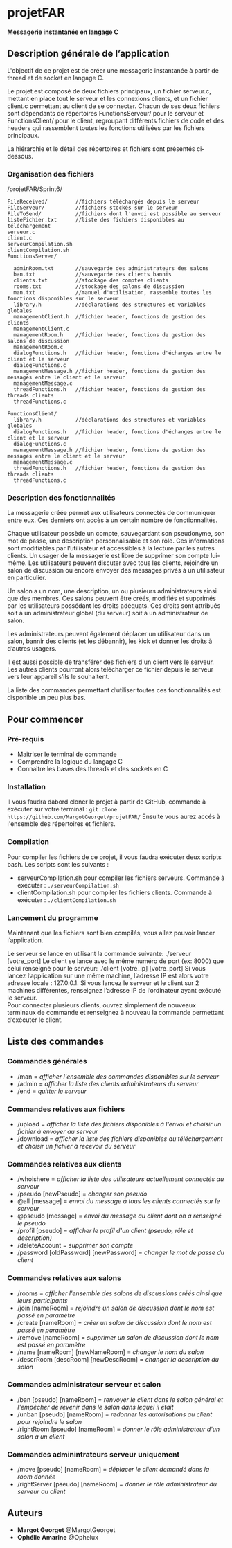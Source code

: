 # projetFAR

**Messagerie instantanée en langage C**
## Description générale de l’application

L'objectif de ce projet est de créer une messagerie instantanée à partir de thread et de socket en langage C. 

Le projet est composé de deux fichiers principaux, un fichier serveur.c, mettant en place tout le serveur et les connexions clients, et un fichier client.c permettant au client de se connecter. Chacun de ses deux fichiers sont dépendants de répertoires FunctionsServeur/ pour le serveur et FunctionsClient/ pour le client, regroupant différents fichiers de code et des headers qui rassemblent toutes les fonctions utilisées par les fichiers principaux. 

La hiérarchie et le détail des répertoires et fichiers sont présentés ci-dessous.

### Organisation des fichiers 

/projetFAR/Sprint6/

    FileReceived/         //fichiers téléchargés depuis le serveur
    FileServeur/          //fichiers stockés sur le serveur
    FileToSend/           //fichiers dont l'envoi est possible au serveur
    listeFichier.txt      //liste des fichiers disponibles au téléchargement
    serveur.c
    client.c
    serveurCompilation.sh
    clientCompilation.sh
    FunctionsServer/

      adminRoom.txt       //sauvegarde des administrateurs des salons
      ban.txt             //sauvegarde des clients bannis
      clients.txt         //stockage des comptes clients
      rooms.txt           //stockage des salons de discussion
      man.txt             //manuel d'utilisation, rassemble toutes les fonctions disponibles sur le serveur
      library.h           //déclarations des structures et variables globales
      managementClient.h  //fichier header, fonctions de gestion des clients
      managementClient.c
      managementRoom.h    //fichier header, fonctions de gestion des salons de discussion
      managementRoom.c
      dialogFunctions.h   //fichier header, fonctions d'échanges entre le client et le serveur
      dialogFunctions.c
      managementMessage.h //fichier header, fonctions de gestion des messages entre le client et le serveur
      managementMessage.c
      threadFunctions.h   //fichier header, fonctions de gestion des threads clients
      threadFunctions.c

    FunctionsClient/
      library.h           //déclarations des structures et variables globales
      dialogFunctions.h   //fichier header, fonctions d'échanges entre le client et le serveur
      dialogFunctions.c
      managementMessage.h //fichier header, fonctions de gestion des messages entre le client et le serveur
      managementMessage.c
      threadFunctions.h   //fichier header, fonctions de gestion des threads clients
      threadFunctions.c
      
### Description des fonctionnalités
La messagerie créée permet aux utilisateurs connectés de communiquer entre eux. Ces derniers ont accès à un certain nombre de fonctionnalités. 

Chaque utilisateur possède un compte, sauvegardant son pseudonyme, son mot de passe, une description personnalisable et son rôle. Ces informations sont modifiables par l’utilisateur et accessibles à la lecture par les autres clients. Un usager de la messagerie est libre de supprimer son compte lui-même. 
Les utilisateurs peuvent discuter avec tous les clients, rejoindre un salon de discussion ou encore envoyer des messages privés à un utilisateur en particulier. 

Un salon a un nom, une description, un ou plusieurs administrateurs ainsi que des membres. Ces salons peuvent être créés, modifiés et supprimés par les utilisateurs possédant les droits adéquats.  Ces droits sont attribués soit à un administrateur global (du serveur) soit à un administrateur de salon. 

Les administrateurs peuvent également déplacer un utilisateur dans un salon, bannir des clients (et les débannir), les kick et donner les droits à d’autres usagers. 

Il est aussi possible de transférer des fichiers d'un client vers le serveur. Les autres clients pourront alors télécharger ce fichier depuis le serveur vers leur appareil s’ils le souhaitent. 

La liste des commandes permettant d’utiliser toutes ces fonctionnalités est disponible un peu plus bas.

## Pour commencer 

### Pré-requis 
- Maitriser le terminal de commande
- Comprendre la logique du langage C 
- Connaitre les bases des threads et des sockets en C

### Installation 
Il vous faudra dabord cloner le projet à partir de GitHub, commande à exécuter sur votre terminal : `git clone https://github.com/MargotGeorget/projetFAR/`
Ensuite vous aurez accés à l'ensemble des répertoires et fichiers. 

### Compilation 
Pour compiler les fichiers de ce projet, il vous faudra exécuter deux scripts bash. 
Les scripts sont les suivants :
- serveurCompilation.sh pour compiler les fichiers serveurs. Commande à exécuter : `./serveurCompilation.sh`
- clientCompilation.sh pour compiler les fichiers clients. Commande à exécuter : `./clientCompilation.sh`

### Lancement du programme 
Maintenant que les fichiers sont bien compilés, vous allez pouvoir lancer l’application. 

Le serveur se lance en utilisant la commande suivante: ./serveur [votre_port] 
Le client se lance avec le même numéro de port (ex: 8000) que celui renseigné pour le serveur: ./client [votre_ip] [votre_port] 
Si vous lancez l’application sur une même machine, l’adresse IP est alors votre adresse locale : 127.0.0.1. 
Si vous lancez le serveur et le client sur 2 machines différentes, renseignez l’adresse IP de l’ordinateur ayant exécuté le serveur.  
Pour connecter plusieurs clients, ouvrez simplement de nouveaux terminaux de commande et renseignez à nouveau la commande permettant d’exécuter le client. 

## Liste des commandes 

### Commandes générales 
- /man = *afficher l'ensemble des commandes disponibles sur le serveur*
- /admin = *afficher la liste des clients administrateurs du serveur*
- /end = *quitter le serveur*

### Commandes relatives aux fichiers
- /upload = *afficher la liste des fichiers disponibles à l'envoi et choisir un fichier à envoyer au serveur*
- /download = *afficher la liste des fichiers disponibles au téléchargement et choisir un fichier à recevoir du serveur*

### Commandes relatives aux clients 
- /whoishere = *afficher la liste des utilisateurs actuellement connectés au serveur*
- /pseudo [newPseudo] = *changer son pseudo*
- @all [message] = *envoi du message à tous les clients connectés sur le serveur* 
- @pseudo [message] = *envoi du message au client dont on a renseigné le pseudo*
- /profil [pseudo] = *afficher le profil d'un client (pseudo, rôle et description)*
- /deleteAccount = *supprimer son compte*
- /password [oldPassword] [newPassword] = *changer le mot de passe du client*

### Commandes relatives aux salons
- /rooms = *afficher l'ensemble des salons de discussions créés ainsi que leurs participants*
- /join [nameRoom] = *rejoindre un salon de discussion dont le nom est passé en paramètre*
- /create [nameRoom] = *créer un salon de discussion dont le nom est passé en paramètre* 
- /remove [nameRoom] = *supprimer un salon de discussion dont le nom est passé en paramètre* 
- /name [nameRoom] [newNameRoom] = *changer le nom du salon*
- /descrRoom [descRoom] [newDescRoom] = *changer la description du salon*

### Commandes administrateur serveur et salon 

- /ban [pseudo] [nameRoom] = *renvoyer le client dans le salon général et l'empêcher de revenir dans le salon dans lequel il était*
- /unban [pseudo] [nameRoom] = *redonner les autorisations au client pour rejoindre le salon*
- /rightRoom [pseudo] [nameRoom] = *donner le rôle administrateur d'un salon à un client*

### Commandes adminintrateurs serveur uniquement
- /move [pseudo] [nameRoom] = *déplacer le client demandé dans la room donnée*
- /rightServer [pseudo] [nameRoom] = *donner le rôle administrateur du serveur au client*



## Auteurs
* **Margot Georget** @MargotGeorget
* **Ophélie Amarine** @Ophelux

